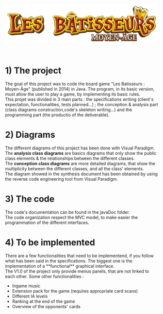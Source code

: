 ![image info](./Project_files/data/images/logo_transp.png)


<br>
<h1>1) The project</h1>

The goal of this project was to code the board game "Les Batisseurs : Moyen-Âge" (published in 2014) in Java.
The program, in its basic version, must allow the user to play a game, by implementing its basic rules.
<br>This projet was divided in 3 main parts : the specifications writing (client's expectation, functionalities, tests planned...) ; the conception & analysis part (class diagrams construction,code's skeleton writing...) and the programming part (the productio of  the deliverable).

<h1>2) Diagrams</h1>

The different diagrams of this project has been done with Visual Paradigm.
<br>The **analysis class diagrams** are basics diagrams that only show the public class elements & the relationships between the different classes.
<br>The **conception class diagrams** are more detailed diagrams, that show the multiplicity between the different classes, and all the class' elements.
<br>The diagram showed in the synthesis document has been obtained by using the reverse code engineering tool from Visual Paradigm.

<h1>3) The code</h1>
The code's documentation can be found in the javaDoc folder.
<br>The code organization respect the MVC model, to make easier the programmation of the different interfaces.

<h1>4) To be implemented</h1>
There are a few functionalities that need to be implementend, if you follow what has been said in the specifications.
The biggest one is the implementation of a **functional** graphical interface. <br>The V1.0 of the project only provide menus panels, that are not linked to each other.
Some other functionalities :

+ Ingame music
+ Extension pack for the game (requires appropriate card scans)
+ Different IA levels
+ Ranking at the end of the game
+ Overview of the opponents' cards
